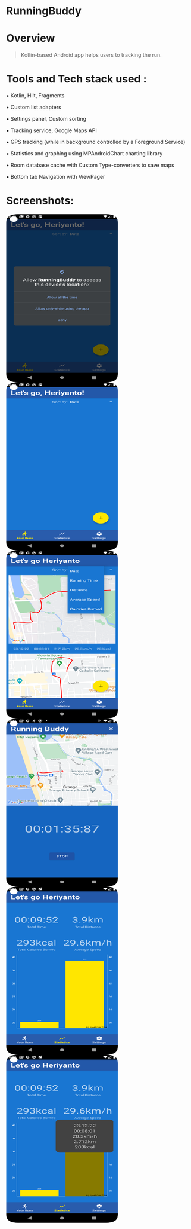 # RunningBuddy


# Overview
> Kotlin-based Android app helps users to tracking the run.


# Tools and Tech stack used :
• Kotlin, Hilt, Fragments

• Custom list adapters

• Settings panel, Custom sorting

• Tracking service, Google Maps API

• GPS tracking (while in background controlled by a Foreground Service)

• Statistics and graphing using MPAndroidChart charting library

• Room database cache with Custom Type-converters to save maps

• Bottom tab Navigation with ViewPager




# Screenshots:

<a href="url"><img src="https://github.com/mrHchan/RunningBuddy/blob/Completed_Project/SS/Screenshot_20221223_084911.png" align="left" height="450" width="300" ></a>

<a href="url"><img src="https://github.com/mrHchan/RunningBuddy/blob/Completed_Project/SS/Screenshot_20221223_084925.png" align="left" height="450" width="300" ></a>

<a href="url"><img src="https://github.com/mrHchan/RunningBuddy/blob/Completed_Project/SS/Screenshot_20221223_084207.png" align="left" height="450" width="300" ></a>

<a href="url"><img src="https://github.com/mrHchan/RunningBuddy/blob/Completed_Project/SS/Screenshot_20221223_083348.png" align="left" height="450" width="300" ></a>

<a href="url"><img src="https://github.com/mrHchan/RunningBuddy/blob/Completed_Project/SS/Screenshot_20221223_084223.png" align="left" height="450" width="300" ></a>

<a href="url"><img src="https://github.com/mrHchan/RunningBuddy/blob/Completed_Project/SS/Screenshot_20221223_084244.png" align="left" height="450" width="300" ></a>




